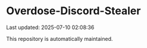 # Overdose-Discord-Stealer

Last updated: 2025-07-10 02:08:36

This repository is automatically maintained.

